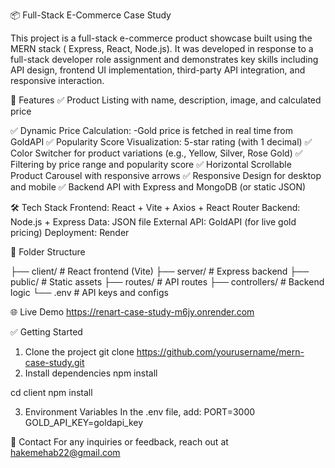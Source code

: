 📦 Full-Stack E-Commerce Case Study

This project is a full-stack e-commerce product showcase built using the MERN stack ( Express, React, Node.js). It was developed in response to a full-stack developer role assignment and demonstrates key skills including API design, frontend UI implementation, third-party API integration, and responsive interaction.

🚀 Features
✅ Product Listing with name, description, image, and calculated price

✅ Dynamic Price Calculation:
    -Gold price is fetched in real time from GoldAPI
✅ Popularity Score Visualization: 5-star rating (with 1 decimal)
✅ Color Switcher for product variations (e.g., Yellow, Silver, Rose Gold)
✅ Filtering by price range and popularity score
✅ Horizontal Scrollable Product Carousel with responsive arrows
✅ Responsive Design for desktop and mobile
✅ Backend API with Express and MongoDB (or static JSON)

🛠️ Tech Stack
Frontend: React + Vite + Axios + React Router
Backend: Node.js + Express
Data: JSON file 
External API: GoldAPI (for live gold pricing)
Deployment: Render 


📂 Folder Structure

├── client/            # React frontend (Vite)
├── server/            # Express backend
├── public/            # Static assets
├── routes/            # API routes
├── controllers/       # Backend logic
└── .env               # API keys and configs


🌐 Live Demo
https://renart-case-study-m6jy.onrender.com


✅ Getting Started
1. Clone the project
  git clone https://github.com/yourusername/mern-case-study.git
2. Install dependencies
  npm install
  
  cd client
  npm install
  
3. Environment Variables
    In the .env file, add:
     PORT=3000
     GOLD_API_KEY=goldapi_key

📮 Contact
For any inquiries or feedback, reach out at hakemehab22@gmail.com 


